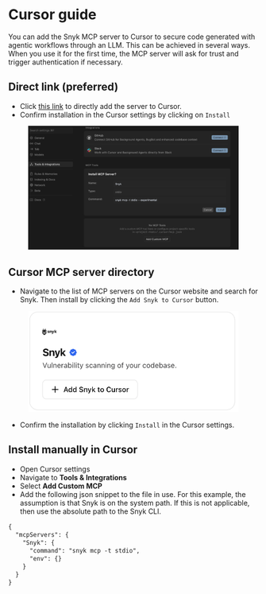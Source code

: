 # Cursor guide

You can add the Snyk MCP server to Cursor to secure code generated with agentic workflows through an LLM. This can be achieved in several ways. When you use it for the first time, the MCP server will ask for trust and trigger authentication if necessary.

## Direct link (preferred)

* Click [this link](cursor://anysphere.cursor-deeplink/mcp/install?name=Snyk\&config=eyJjb21tYW5kIjoic255ayBtY3AgLXQgc3RkaW8ifQ==) to directly add the server to Cursor.
* Confirm installation in the Cursor settings by clicking on `Install`

<figure><img src="../../../../.gitbook/assets/image (44).png" alt=""><figcaption></figcaption></figure>

## Cursor MCP server directory

* Navigate to the list of MCP servers on the Cursor website and search for Snyk. Then install by clicking the `Add Snyk to Cursor` button.

<figure><img src="../../../../.gitbook/assets/image (43).png" alt=""><figcaption></figcaption></figure>

* Confirm the installation by clicking `Install` in the Cursor settings.

## Install manually in Cursor

* Open Cursor settings
* Navigate to **Tools & Integrations**
* Select **Add Custom MCP**&#x20;
* Add the following json snippet to the file in use. For this example, the assumption is that  Snyk is on the system path. If this is not applicable, then use the absolute path to the Snyk CLI.

```json5
{
  "mcpServers": {
    "Snyk": {
      "command": "snyk mcp -t stdio",
      "env": {}
    }
  }
}
```
